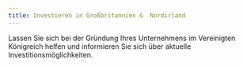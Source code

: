 ```yaml
---
title: Investieren in Großbritannien &  Nordirland
---
```


Lassen Sie sich bei der Gründung Ihres Unternehmens im Vereinigten Königreich helfen und informieren Sie sich über aktuelle Investitionsmöglichkeiten.

